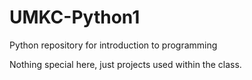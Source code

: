 UMKC-Python1
============

Python repository for introduction to programming

Nothing special here, just projects used within the class.
